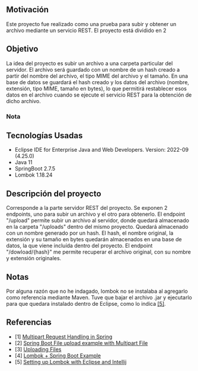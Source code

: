 ## Motivación

Este proyecto fue realizado como una prueba para subir y obtener un archivo mediante un servicio REST. El proyecto está dividido en 2 

## Objetivo

La idea del proyecto es subir un archivo a una carpeta particular del servidor. El archivo será guardado con un nombre de un hash creado a partir del nombre del archivo, el tipo MIME del archivo y el tamaño. En una base de datos se guardará el hash creado y los datos del archivo (nombre, extensión, tipo MIME, tamaño en bytes), lo que permitirá restablecer esos datos en el archivo cuando se ejecute el servicio REST para la obtención de dicho archivo. 

### Nota

## Tecnologías Usadas

- Eclipse IDE for Enterprise Java and Web Developers. Version: 2022-09 (4.25.0)
- Java 11
- SpringBoot 2.7.5
- Lombok 1.18.24

## Descripción del proyecto

Corresponde a la parte servidor REST del proyecto. Se exponen 2 endpoints, uno para subir un archivo y el otro para obtenerlo.
El endpoint "/upload" permite subir un archivo al servidor, donde quedará almacenado en la carpeta "/uploads" dentro del mismo proyecto. Quedará almacenado con un nombre generado por un hash. El hash, el nombre original, la extensión y su tamaño en bytes quedarán almacenados en una base de datos, la que viene incluída dentro del proyecto.
El endpoint "/dowload/{hash}" me permite recuperar el archivo original, con su nombre y extensión originales.

## Notas
   Por alguna razón que no he indagado, lombok no se instalaba al agregarlo como referencia mediante Maven. Tuve que bajar el archivo .jar y ejecutarlo para que quedara instalado dentro de Eclipse, como lo indica [\[5\]](#ref5).

## Referencias

- [1] <a id="ref1" href="https://www.baeldung.com/sprint-boot-multipart-requests">Multipart Request Handling in Spring</a>
- [2] <a id="ref2" href="https://www.bezkoder.com/spring-boot-file-upload/">Spring Boot File upload example with Multipart File</a>
- [3] <a id="ref3" href="https://spring.io/guides/gs/uploading-files/">Uploading Files</a>
- [4] <a id="ref4" href="https://javabydeveloper.com/lombok-spring-boot-example/">Lombok + Spring Boot Example</a>
- [5] <a id="ref5" href="https://www.baeldung.com/lombok-ide">Setting up Lombok with Eclipse and Intellij</a>
